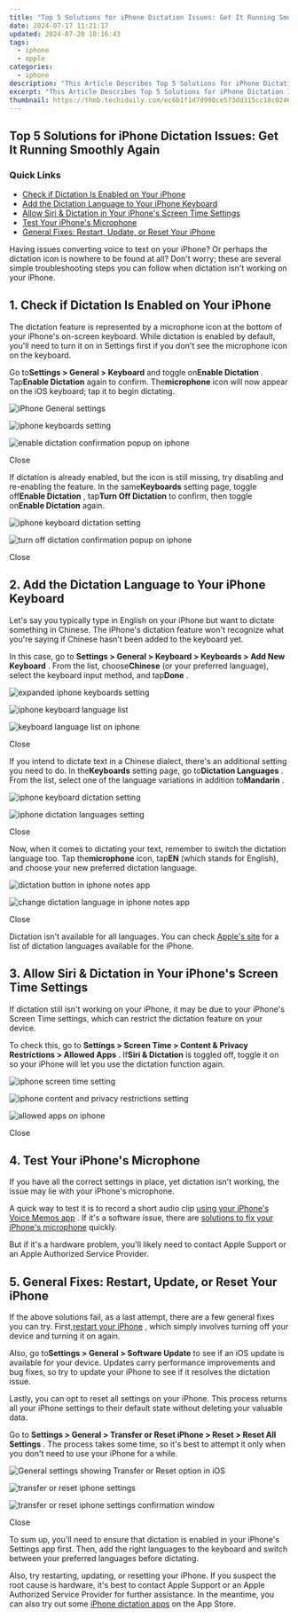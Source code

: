 ```yaml
---
title: "Top 5 Solutions for iPhone Dictation Issues: Get It Running Smoothly Again"
date: 2024-07-17 11:21:17
updated: 2024-07-20 10:16:43
tags:
  - iphone
  - apple
categories:
  - iphone
description: "This Article Describes Top 5 Solutions for iPhone Dictation Issues: Get It Running Smoothly Again"
excerpt: "This Article Describes Top 5 Solutions for iPhone Dictation Issues: Get It Running Smoothly Again"
thumbnail: https://thmb.techidaily.com/ec6b1f1d7d998ce573dd315cc18c0246f2fda616f5f88137d905e138146bac2b.jpg
---
```


## Top 5 Solutions for iPhone Dictation Issues: Get It Running Smoothly Again

### Quick Links

* [Check if Dictation Is Enabled on Your iPhone](https://www.makeuseof.com/fixes-dictation-not-working-on-iphone/#check-if-dictation-is-enabled-on-your-iphone)
* [Add the Dictation Language to Your iPhone Keyboard](https://www.makeuseof.com/fixes-dictation-not-working-on-iphone/#add-the-dictation-language-to-your-iphone-keyboard)
* [Allow Siri & Dictation in Your iPhone's Screen Time Settings](https://www.makeuseof.com/fixes-dictation-not-working-on-iphone/#allow-siri-amp-dictation-in-your-iphone-39-s-screen-time-settings)
* [Test Your iPhone's Microphone](https://www.makeuseof.com/fixes-dictation-not-working-on-iphone/#test-your-iphone-39-s-microphone)
* [General Fixes: Restart, Update, or Reset Your iPhone](https://www.makeuseof.com/fixes-dictation-not-working-on-iphone/#general-fixes-restart-update-or-reset-your-iphone)

 Having issues converting voice to text on your iPhone? Or perhaps the dictation icon is nowhere to be found at all? Don't worry; these are several simple troubleshooting steps you can follow when dictation isn't working on your iPhone.

## 1\. Check if Dictation Is Enabled on Your iPhone

 The dictation feature is represented by a microphone icon at the bottom of your iPhone's on-screen keyboard. While dictation is enabled by default, you'll need to turn it on in Settings first if you don't see the microphone icon on the keyboard.

 Go to**Settings > General > Keyboard** and toggle on**Enable Dictation** . Tap**Enable Dictation** again to confirm. The**microphone** icon will now appear on the iOS keyboard; tap it to begin dictating.

![iPhone General settings](https://static1.makeuseofimages.com/wordpress/wp-content/uploads/2023/10/iphone-general-settings.JPEG)

![iphone keyboards setting](https://static1.makeuseofimages.com/wordpress/wp-content/uploads/2024/01/iphone-keyboards-setting.jpeg)

![enable dictation confirmation popup on iphone](https://static1.makeuseofimages.com/wordpress/wp-content/uploads/2024/01/enable-dictation-confirmation-popup-on-iphone.PNG)

Close

 If dictation is already enabled, but the icon is still missing, try disabling and re-enabling the feature. In the same**Keyboards** setting page, toggle off**Enable Dictation** , tap**Turn Off Dictation** to confirm, then toggle on**Enable Dictation** again.

![iphone keyboard dictation setting](https://static1.makeuseofimages.com/wordpress/wp-content/uploads/2024/01/iphone-keyboard-dictation-setting.PNG)

![turn off dictation confirmation popup on iphone](https://static1.makeuseofimages.com/wordpress/wp-content/uploads/2024/01/turn-off-dictation-confirmation-popup-on-iphone.PNG)

Close

## 2\. Add the Dictation Language to Your iPhone Keyboard

 Let's say you typically type in English on your iPhone but want to dictate something in Chinese. The iPhone's dictation feature won't recognize what you're saying if Chinese hasn't been added to the keyboard yet.

 In this case, go to **Settings > General > Keyboard > Keyboards > Add New Keyboard** . From the list, choose**Chinese** (or your preferred language), select the keyboard input method, and tap**Done** .

![expanded iphone keyboards setting](https://static1.makeuseofimages.com/wordpress/wp-content/uploads/2024/01/expanded-iphone-keyboards-setting.PNG)

![iphone keyboard language list](https://static1.makeuseofimages.com/wordpress/wp-content/uploads/2024/01/iphone-keyboard-language-list.PNG)

![keyboard language list on iphone](https://static1.makeuseofimages.com/wordpress/wp-content/uploads/2024/01/keyboard-language-list-on-iphone.PNG)

Close

 If you intend to dictate text in a Chinese dialect, there's an additional setting you need to do. In the**Keyboards** setting page, go to**Dictation Languages** . From the list, select one of the language variations in addition to**Mandarin** .

![iphone keyboard dictation setting](https://static1.makeuseofimages.com/wordpress/wp-content/uploads/2024/01/iphone-keyboard-dictation-setting.PNG)

![iphone dictation languages setting](https://static1.makeuseofimages.com/wordpress/wp-content/uploads/2024/01/iphone-dictation-languages-setting.PNG)

Close

 Now, when it comes to dictating your text, remember to switch the dictation language too. Tap the**microphone** icon, tap**EN** (which stands for English), and choose your new preferred dictation language.

![dictation button in iphone notes app](https://static1.makeuseofimages.com/wordpress/wp-content/uploads/2024/01/dictation-button-in-iphone-notes-app.PNG)

![change dictation language in iphone notes app](https://static1.makeuseofimages.com/wordpress/wp-content/uploads/2024/01/change-dictation-language-in-iphone-notes-app.PNG)

Close

 Dictation isn't available for all languages. You can check [Apple's site](http://www.apple.com/ios/feature-availability/#quicktype-keyboard-dictation) for a list of dictation languages available for the iPhone.

## 3\. Allow Siri & Dictation in Your iPhone's Screen Time Settings

 If dictation still isn't working on your iPhone, it may be due to your iPhone's Screen Time settings, which can restrict the dictation feature on your device.

 To check this, go to **Settings > Screen Time > Content & Privacy Restrictions > Allowed Apps** . If**Siri & Dictation** is toggled off, toggle it on so your iPhone will let you use the dictation function again.

![iphone screen time setting](https://static1.makeuseofimages.com/wordpress/wp-content/uploads/2024/01/iphone-screen-time-setting.PNG)

![iphone content and privacy restrictions setting](https://static1.makeuseofimages.com/wordpress/wp-content/uploads/2024/01/iphone-content-and-privacy-restrictions-setting.PNG)

![allowed apps on iphone](https://static1.makeuseofimages.com/wordpress/wp-content/uploads/2024/01/allowed-apps-on-iphone.PNG)

Close

## 4\. Test Your iPhone's Microphone

 If you have all the correct settings in place, yet dictation isn't working, the issue may lie with your iPhone's microphone.

 A quick way to test it is to record a short audio clip [using your iPhone's Voice Memos app](https://www.makeuseof.com/voice-memos-app-guide-iphone/) . If it's a software issue, there are [solutions to fix your iPhone's microphone](https://www.makeuseof.com/iphone-microphone-fixes/) quickly.

 But if it's a hardware problem, you'll likely need to contact Apple Support or an Apple Authorized Service Provider.

## 5\. General Fixes: Restart, Update, or Reset Your iPhone

 If the above solutions fail, as a last attempt, there are a few general fixes you can try. First,[restart your iPhone](https://www.makeuseof.com/how-to-restart-any-iphone-even-if-the-buttons-are-broken/) , which simply involves turning off your device and turning it on again.

 Also, go to**Settings > General > Software Update** to see if an iOS update is available for your device. Updates carry performance improvements and bug fixes, so try to update your iPhone to see if it resolves the dictation issue.

 Lastly, you can opt to reset all settings on your iPhone. This process returns all your iPhone settings to their default state without deleting your valuable data.

 Go to **Settings > General > Transfer or Reset iPhone > Reset > Reset All Settings** . The process takes some time, so it's best to attempt it only when you don't need to use your iPhone for a while.

![General settings showing Transfer or Reset option in iOS](https://static1.makeuseofimages.com/wordpress/wp-content/uploads/2023/09/general-settings-showing-transfer-or-reset-option-in-ios.jpeg)

![transfer or reset iphone settings](https://static1.makeuseofimages.com/wordpress/wp-content/uploads/2023/09/img_7384.JPEG)

![transfer or reset iphone settings confirmation window](https://static1.makeuseofimages.com/wordpress/wp-content/uploads/2023/09/img_7385.JPEG)

Close

 To sum up, you'll need to ensure that dictation is enabled in your iPhone's Settings app first. Then, add the right languages to the keyboard and switch between your preferred languages before dictating.

 Also, try restarting, updating, or resetting your iPhone. If you suspect the root cause is hardware, it's best to contact Apple Support or an Apple Authorized Service Provider for further assistance. In the meantime, you can also try out some [iPhone dictation apps](https://www.makeuseof.com/best-dictation-apps-iphone/) on the App Store.

<ins class="adsbygoogle"
     style="display:block"
     data-ad-format="autorelaxed"
     data-ad-client="ca-pub-7571918770474297"
     data-ad-slot="1223367746"></ins>



<ins class="adsbygoogle"
     style="display:block"
     data-ad-client="ca-pub-7571918770474297"
     data-ad-slot="8358498916"
     data-ad-format="auto"
     data-full-width-responsive="true"></ins>
